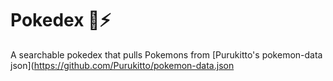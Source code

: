 # Pokedex 🐀⚡
A searchable pokedex that pulls Pokemons from [Purukitto's pokemon-data json](https://github.com/Purukitto/pokemon-data.json
